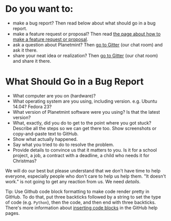 # Do you want to:

- make a bug report? Then read below about what should go in a bug report.
- make a feature request or proposal? Then read [the page about how to make a feature request or proposal](https://docs.bigchaindb.com/projects/contributing/en/latest/ways-can-contribute/make-a-feature-request-or-proposal.html).
- ask a question about Planetmint? Then [go to Gitter](https://gitter.im/bigchaindb/bigchaindb) (our chat room) and ask it there.
- share your neat idea or realization? Then [go to Gitter](https://gitter.im/bigchaindb/bigchaindb) (our chat room) and share it there.

# What Should Go in a Bug Report

- What computer are you on (hardware)?
- What operating system are you using, including version. e.g. Ubuntu 14.04? Fedora 23?
- What version of Planetmint software were you using? Is that the latest version?
- What, exactly, did you do to get to the point where you got stuck? Describe all the steps so we can get there too. Show screenshots or copy-and-paste text to GitHub.
- Show what actually happened.
- Say what you tried to do to resolve the problem.
- Provide details to convince us that it matters to you. Is it for a school project, a job, a contract with a deadline, a child who needs it for Christmas?

We will do our best but please understand that we don't have time to help everyone, especially people who don't care to help us help them. "It doesn't work." is not going to get any reaction from us. We need _details_.

Tip: Use Github code block formatting to make code render pretty in GitHub. To do that, put three backticks followed by a string to set the type of code (e.g. `Python`), then the code, and then end with three backticks. There's more information about [inserting code blocks](https://help.github.com/articles/creating-and-highlighting-code-blocks/) in the GitHub help pages.
